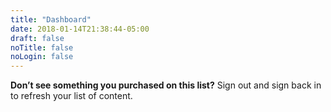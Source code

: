 ```yaml
---
title: "Dashboard"
date: 2018-01-14T21:38:44-05:00
draft: false
noTitle: false
noLogin: false
---
```


**Don’t see something you purchased on this list?** Sign out and sign back in to refresh your list of content.
